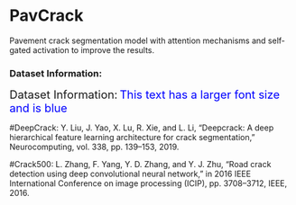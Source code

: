 # PavCrack
Pavement crack segmentation model with attention mechanisms and self-gated activation to improve the results.

<h3>Dataset Information:</h3>
<span style="font-size:20px;">Dataset Information:</span>
<span style="font-size: 20px; color: blue;">This text has a larger font size and is blue</span>



#DeepCrack: 
Y. Liu, J. Yao, X. Lu, R. Xie, and L. Li, “Deepcrack: A deep hierarchical feature learning architecture for crack segmentation,” Neurocomputing, vol. 338, pp. 139–153, 2019.

#Crack500: 
L. Zhang, F. Yang, Y. D. Zhang, and Y. J. Zhu, “Road crack detection using deep convolutional neural network,” in 2016 IEEE International Conference on image processing (ICIP), pp. 3708–3712, IEEE, 2016.
